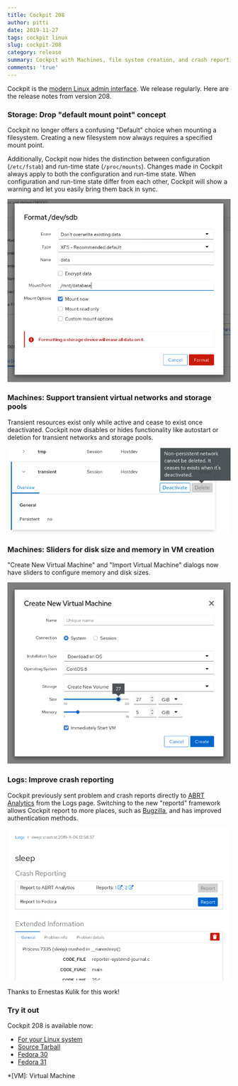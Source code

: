 ```yaml
---
title: Cockpit 208
author: pitti
date: 2019-11-27
tags: cockpit linux
slug: cockpit-208
category: release
summary: Cockpit with Machines, file system creation, and crash reporting improvements
comments: 'true'
---
```


Cockpit is the [modern Linux admin interface](https://cockpit-project.org/). We release regularly.  Here are the release notes from version 208.

### Storage: Drop "default mount point" concept

Cockpit no longer offers a confusing "Default" choice when mounting a filesystem. Creating a new filesystem now always requires a specified mount point.

Additionally, Cockpit now hides the distinction between configuration (`/etc/fstab`) and run-time state (`/proc/mounts`). Changes made in Cockpit always apply to both the configuration and run-time state. When configuration and run-time state differ from each other, Cockpit will show a warning and let you easily bring them back in sync.

![Storage format dialog](/images/storage-format-mountpoint.png)

### Machines: Support transient virtual networks and storage pools

Transient resources exist only while active and cease to exist once deactivated. Cockpit now disables or hides functionality like autostart or deletion for transient networks and storage pools.

![Transient virtual network](/images/machines-transient-network.png)

### Machines: Sliders for disk size and memory in VM creation

"Create New Virtual Machine" and "Import Virtual Machine" dialogs now have
sliders to configure memory and disk sizes.

![Machine creation size sliders](/images/machines-size-sliders.png)

### Logs: Improve crash reporting

Cockpit previously sent problem and crash reports directly to [ABRT Analytics](https://github.com/abrt/faf) from the Logs page. Switching to the new "reportd" framework allows Cockpit report to more places, such as [Bugzilla](https://bugzilla.redhat.com/), and has improved authentication methods.

![Reportd crash submission](/images/logs-reportd.png)

Thanks to Ernestas Kulik for this work!

### Try it out

Cockpit 208 is available now:

 * [For your Linux system](https://cockpit-project.org/running.html)
 * [Source Tarball](https://github.com/cockpit-project/cockpit/releases/tag/208)
 * [Fedora 30](https://bodhi.fedoraproject.org/updates/FEDORA-2019-d3b55c4594)
 * [Fedora 31](https://bodhi.fedoraproject.org/updates/FEDORA-2019-b29e09a8d4)

*[VM]: Virtual Machine
